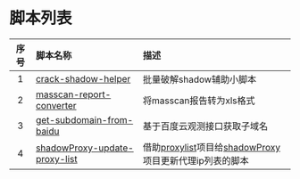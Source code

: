 # 脚本列表

|序号|脚本名称|描述|
|:---:|:---|:---|
|1|[crack-shadow-helper](crack-shadow-helper/)|批量破解shadow辅助小脚本|
|2|[masscan-report-converter](masscan-report-converter/)|将masscan报告转为xls格式|
|3|[get-subdomain-from-baidu](get-subdomain-from-baidu/)|基于百度云观测接口获取子域名|
|4|[shadowProxy-update-proxy-list](shadowProxy-update-proxy-list/)|借助[proxylist](https://github.com/fate0/proxylist)项目给[shadowProxy](https://github.com/odboy/shadowProxy)项目更新代理ip列表的脚本|